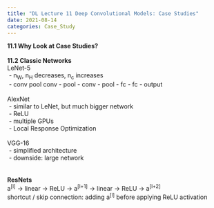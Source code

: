 ```yaml
---
title: "DL Lecture 11 Deep Convolutional Models: Case Studies"
date: 2021-08-14
categories: Case_Study
---
```

**11.1 Why Look at Case Studies?**\
\
**11.2 Classic Networks**\
LeNet-5\
&nbsp;- n<sub>W</sub>, n<sub>H</sub> decreases, n<sub>c</sub> increases\
&nbsp;- conv pool conv - pool - conv - pool - fc - fc - output\
\
AlexNet\
&nbsp;- similar to LeNet, but much bigger network\
&nbsp;- ReLU\
&nbsp;- multiple GPUs\
&nbsp;- Local Response Optimization\
\
VGG-16\
&nbsp;- simplified architecture\
&nbsp;- downside: large network\
\
\
**ResNets**\
a<sup>[l]</sup> -> linear -> ReLU -> a<sup>[l+1]</sup> -> linear -> ReLU -> a<sup>[l+2]</sup>\
shortcut / skip connection: adding a<sup>[l]</sup> before applying ReLU activation


